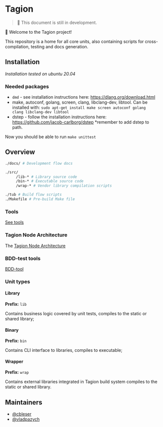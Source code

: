 # Tagion

> 🚧 This document is still in development.

👋 Welcome to the Tagion project! 

This repository is a home for all core units, also containing scripts for cross-compilation, testing and docs generation.


## Installation
*Installation tested on ubuntu 20.04*
### Needed packages

* ```dmd``` - see installation instructions here: https://dlang.org/download.html
* make, autoconf, golang, screen, clang, libclang-dev, libtool. Can be installed with: ```sudo apt-get install make screen autoconf golang clang libclang-dev libtool```
* dstep - follow the installation instructions here: https://github.com/jacob-carlborg/dstep *remember to add dstep to path.

Now you should be able to run ```make unittest```


## Overview

```bash
./docs/ # Development flow docs

./src/
     /lib-* # Library source code
     /bin-* # Executable source code
     /wrap-* # Vendor library compilation scripts

./tub # Build flow scripts
./Makefile # Pre-build Make file
```
### Tools 
[See tools](src/bin-tools/tagion/tools/README.md)

### Tagion Node Architecture
The [Tagion Node Architecture](documents/architecture/Network_Architecture.md)

### BDD-test tools
[BDD-tool](src/bin-behaviour/tagion/tools/README.md)


### Unit types

#### Library
**Prefix:** `lib`

Contains business logic covered by unit tests, compiles to the static or shared library;

#### Binary
**Prefix:** `bin`

Contains CLI interface to libraries, compiles to executable;

#### Wrapper
**Prefix:** `wrap`

Contains external libraries integrated in Tagion build system compiles to the static or shared library.

## Maintainers

- [@cbleser](https://github.com/cbleser)
- [@vladpazych](https://github.com/vladpazych)
